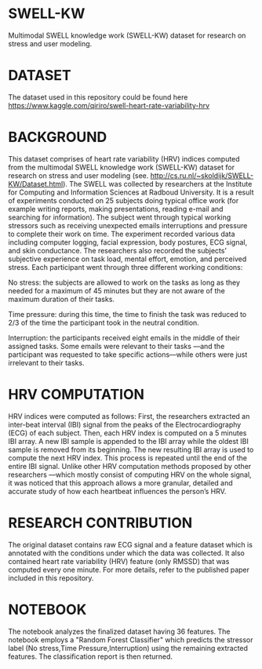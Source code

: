 # SWELL-KW
Multimodal SWELL knowledge work (SWELL-KW) dataset for research on stress and user modeling. 

# DATASET
The dataset used in this repository could be found here https://www.kaggle.com/qiriro/swell-heart-rate-variability-hrv

# BACKGROUND
This dataset comprises of heart rate variability (HRV) indices computed from the multimodal SWELL knowledge work (SWELL-KW) dataset for research on stress and user modeling (see. http://cs.ru.nl/~skoldijk/SWELL-KW/Dataset.html). The SWELL was collected by researchers at the Institute for Computing and Information Sciences at Radboud University. It is a result of experiments conducted on 25 subjects doing typical office work (for example writing reports, making presentations, reading e-mail and searching for information). The subject went through typical working stressors such as receiving unexpected emails interruptions and pressure to complete their work on time. The experiment recorded various data including computer logging, facial expression, body postures, ECG signal, and skin conductance. The researchers also recorded the
subjects’ subjective experience on task load, mental effort, emotion, and perceived stress. Each participant went through three different working conditions:

No stress: the subjects are allowed to work on the tasks as long as they needed for a maximum
of 45 minutes but they are not aware of the maximum duration of their tasks.

Time pressure: during this time, the time to finish the task was reduced to 2/3 of the time the participant took in the neutral condition.

Interruption: the participants received eight
emails in the middle of their assigned tasks.
Some emails were relevant to their tasks —and
the participant was requested to take specific
actions—while others were just irrelevant to
their tasks.

# HRV COMPUTATION
HRV indices were computed as follows: First, the researchers extracted an inter-beat interval
(IBI) signal from the peaks of the Electrocardiography (ECG) of each subject. Then, each HRV
index is computed on a 5 minutes IBI array. A new IBI sample is appended to the IBI array while the
oldest IBI sample is removed from its beginning. The new resulting IBI array is used to compute
the next HRV index. This process is repeated until the end of the entire IBI signal. Unlike other
HRV computation methods proposed by other researchers —which mostly consist of computing
HRV on the whole signal, it was noticed that this approach allows a more
granular, detailed and accurate study of how each heartbeat influences the person’s HRV.

# RESEARCH CONTRIBUTION
The original dataset contains raw ECG signal and a feature dataset which is annotated with the conditions under which the data was collected. It also contained heart rate variability (HRV) feature (only RMSSD) that was computed every one minute. For more details, refer to the published paper included in this repository.

# NOTEBOOK
The notebook analyzes the finalized dataset having 36 features. The notebook employs a "Random Forest Classifier" which predicts the stressor label (No stress,Time Pressure,Interruption) using the remaining extracted features. The classification report is then returned.
